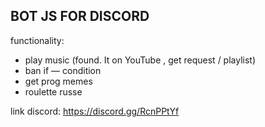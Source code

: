 ## BOT JS FOR DISCORD

functionality:
- play music (found. It on YouTube , get request / playlist)
- ban if — condition
- get prog memes
- roulette russe

link discord: https://discord.gg/RcnPPtYf

